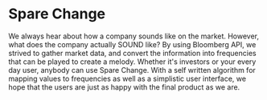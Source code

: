 # Spare Change
We always hear about how a company sounds like on the market. However, what does the company actually SOUND like? By using Bloomberg API, we strived to gather market data, and convert the information into frequencies that can be played to create a melody. Whether it's investors or your every day user, anybody can use Spare Change. With a self written algorithm for mapping values to frequencies as well as a simplistic user interface, we hope that the users are just as happy with the final product as we are.
